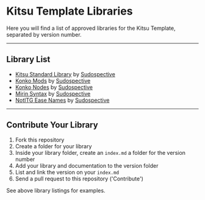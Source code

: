 # Kitsu Template Libraries
Here you will find a list of approved libraries for the Kitsu Template, separated by version number.

---
## Library List
- [Kitsu Standard Library](stdlib/) by [Sudospective](https://github.com/Sudospective/)
- [Konko Mods](konko-mods/) by [Sudospective](https://github.com/Sudospective/)
- [Konko Nodes](konko-node/) by [Sudospective](https://github.com/Sudospective/)
- [Mirin Syntax](mirin-syntax/) by [Sudospective](https://github.com/Sudospective/)
- [NotITG Ease Names](ease-names/) by [Sudospective](https://github.com/Sudospective/)


---
## Contribute Your Library
1. Fork this repository
2. Create a folder for your library
3. Inside your library folder, create an `index.md` a folder for the version number
4. Add your library and documentation to the version folder
5. List and link the version on your `index.md`
6. Send a pull request to this repository ('Contribute')

See above library listings for examples.
